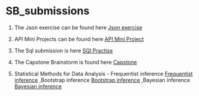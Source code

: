 # SB_submissions

1. The Json exercise can be found here [Json exercise](Json_ex/Json_exer.ipynb)

2. API Mini Projects can be found here [API Mini Project](/api_sol.ipynb)

3. The Sql submission is here [SQl Practise](/Sql_hw)

4. The Capstone Brainstorm is found here [Capstone](/Capstone)

5. Statistical Methods for Data Analysis - 
        Frequentist inference [Frequentist inference](Stat_methods/Freq_inference.ipynb)
        ,Bootstrap inference [Bootstrap inference](Stat_methods/Bootstrap_inference.ipynb)
        ,Bayesian inference [Bayesian inference](Stat_methods/Bayesian_inference.ipynb)
      
